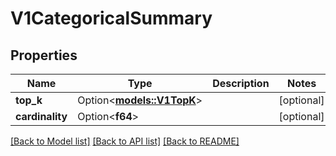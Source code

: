 # V1CategoricalSummary

## Properties

Name | Type | Description | Notes
------------ | ------------- | ------------- | -------------
**top_k** | Option<[**models::V1TopK**](v1TopK.md)> |  | [optional]
**cardinality** | Option<**f64**> |  | [optional]

[[Back to Model list]](../README.md#documentation-for-models) [[Back to API list]](../README.md#documentation-for-api-endpoints) [[Back to README]](../README.md)


